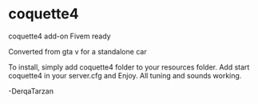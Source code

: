 # coquette4
coquette4 add-on Fivem ready

Converted from gta v for a standalone car

To install, simply add coquette4 folder to your resources folder. Add start coquette4 in your server.cfg and Enjoy. All tuning and sounds working.

-DerqaTarzan

